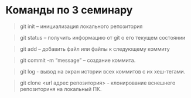 # Команды по 3 семинару

> git init – инициализация локального репозитория

> git status – получить информацию от git о его текущем состоянии

> git add – добавить файл или файлы к следующему коммиту

> git commit -m “message” – создание коммита.

> git log - вывод на экран истории всех коммитов с их хеш-тегами.

> git clone <url адрес репозитория> - клонирование вснешнего репозиториня на локальный ПК.